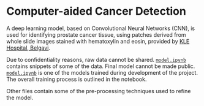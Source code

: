 # Computer-aided Cancer Detection

A deep learning model, based on Convolutional Neural Networks (CNN), is used for identifying prostate cancer tissue, using patches derived from whole slide images stained with hematoxylin and eosin, provided by [KLE Hospital, Belgavi](https://www.klehospital.org).

Due to confidentiality reasons, raw data cannot be shared. [`model.ipynb`](model.ipynb) contains snippets of some of the data.
Final model cannot be made public. [`model.ipynb`](model.ipynb) is one of the models trained during development of the project. The overall training process is outlined in the notebook.

Other files contain some of the pre-processing techniques used to refine the model.
